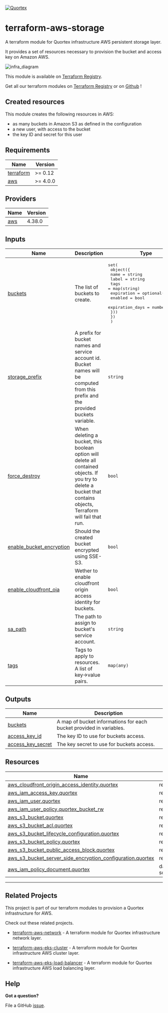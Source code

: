 <!-- BEGINNING OF PRE-COMMIT-TERRAFORM DOCS HOOK -->
[![Quortex][logo]](https://quortex.io)

# terraform-aws-storage

A terraform module for Quortex infrastructure AWS persistent storage layer.

It provides a set of resources necessary to provision the bucket and access key on Amazon AWS.

![infra_diagram]

This module is available on [Terraform Registry][registry_tf_aws-eks_storage].

Get all our terraform modules on [Terraform Registry][registry_tf_modules] or on [Github][github_tf_modules] !

## Created resources

This module creates the following resources in AWS:
- as many buckets in Amazon S3 as defined in the configuration
- a new user, with access to the bucket
- the key ID and secret for this user


## Requirements

| Name | Version |
|------|---------|
| <a name="requirement_terraform"></a> [terraform](#requirement\_terraform) | >= 0.12 |
| <a name="requirement_aws"></a> [aws](#requirement\_aws) | >= 4.0.0 |

## Providers

| Name | Version |
|------|---------|
| <a name="provider_aws"></a> [aws](#provider\_aws) | 4.38.0 |

## Inputs

| Name | Description | Type | Default | Required |
|------|-------------|------|---------|:--------:|
| <a name="input_buckets"></a> [buckets](#input\_buckets) | The list of buckets to create. | <pre>set(<br>    object({<br>      name  = string<br>      label = string<br>      tags  = map(string)<br>      expiration = optional(object({<br>        enabled         = bool<br>        expiration_days = number<br>      }))<br>    })<br>  )</pre> | `[]` | no |
| <a name="input_storage_prefix"></a> [storage\_prefix](#input\_storage\_prefix) | A prefix for bucket names and service account id. Bucket names will be computed from this prefix and the provided buckets variable. | `string` | `"quortex"` | no |
| <a name="input_force_destroy"></a> [force\_destroy](#input\_force\_destroy) | When deleting a bucket, this boolean option will delete all contained objects. If you try to delete a bucket that contains objects, Terraform will fail that run. | `bool` | `false` | no |
| <a name="input_enable_bucket_encryption"></a> [enable\_bucket\_encryption](#input\_enable\_bucket\_encryption) | Should the created bucket encrypted using SSE-S3. | `bool` | `true` | no |
| <a name="input_enable_cloudfront_oia"></a> [enable\_cloudfront\_oia](#input\_enable\_cloudfront\_oia) | Wether to enable cloudfront origin access identity for buckets. | `bool` | `false` | no |
| <a name="input_sa_path"></a> [sa\_path](#input\_sa\_path) | The path to assign to bucket's service account. | `string` | `"/system/"` | no |
| <a name="input_tags"></a> [tags](#input\_tags) | Tags to apply to resources. A list of key->value pairs. | `map(any)` | `{}` | no |

## Outputs

| Name | Description |
|------|-------------|
| <a name="output_buckets"></a> [buckets](#output\_buckets) | A map of bucket informations for each bucket provided in variables. |
| <a name="output_access_key_id"></a> [access\_key\_id](#output\_access\_key\_id) | The key ID to use for buckets access. |
| <a name="output_access_key_secret"></a> [access\_key\_secret](#output\_access\_key\_secret) | The key secret to use for buckets access. |

## Resources

| Name | Type |
|------|------|
| [aws_cloudfront_origin_access_identity.quortex](https://registry.terraform.io/providers/hashicorp/aws/latest/docs/resources/cloudfront_origin_access_identity) | resource |
| [aws_iam_access_key.quortex](https://registry.terraform.io/providers/hashicorp/aws/latest/docs/resources/iam_access_key) | resource |
| [aws_iam_user.quortex](https://registry.terraform.io/providers/hashicorp/aws/latest/docs/resources/iam_user) | resource |
| [aws_iam_user_policy.quortex_bucket_rw](https://registry.terraform.io/providers/hashicorp/aws/latest/docs/resources/iam_user_policy) | resource |
| [aws_s3_bucket.quortex](https://registry.terraform.io/providers/hashicorp/aws/latest/docs/resources/s3_bucket) | resource |
| [aws_s3_bucket_acl.quortex](https://registry.terraform.io/providers/hashicorp/aws/latest/docs/resources/s3_bucket_acl) | resource |
| [aws_s3_bucket_lifecycle_configuration.quortex](https://registry.terraform.io/providers/hashicorp/aws/latest/docs/resources/s3_bucket_lifecycle_configuration) | resource |
| [aws_s3_bucket_policy.quortex](https://registry.terraform.io/providers/hashicorp/aws/latest/docs/resources/s3_bucket_policy) | resource |
| [aws_s3_bucket_public_access_block.quortex](https://registry.terraform.io/providers/hashicorp/aws/latest/docs/resources/s3_bucket_public_access_block) | resource |
| [aws_s3_bucket_server_side_encryption_configuration.quortex](https://registry.terraform.io/providers/hashicorp/aws/latest/docs/resources/s3_bucket_server_side_encryption_configuration) | resource |
| [aws_iam_policy_document.quortex](https://registry.terraform.io/providers/hashicorp/aws/latest/docs/data-sources/iam_policy_document) | data source |


---

## Related Projects

This project is part of our terraform modules to provision a Quortex infrastructure for AWS.

Check out these related projects.

- [terraform-aws-network][registry_tf_aws-eks_network] - A terraform module for Quortex infrastructure network layer.

- [terraform-aws-eks-cluster][registry_tf_aws-eks_cluster] - A terraform module for Quortex infrastructure AWS cluster layer.

- [terraform-aws-eks-load-balancer][registry_tf_aws-eks_load_balancer] - A terraform module for Quortex infrastructure AWS load balancing layer.

[logo]: https://storage.googleapis.com/quortex-assets/logo.webp
[infra_diagram]: https://storage.googleapis.com/quortex-assets/infra_aws_001.jpg

[registry_tf_modules]: https://registry.terraform.io/modules/quortex
[registry_tf_aws-eks_network]: https://registry.terraform.io/modules/quortex/network/aws
[registry_tf_aws-eks_cluster]: https://registry.terraform.io/modules/quortex/eks-cluster/aws
[registry_tf_aws-eks_load_balancer]: https://registry.terraform.io/modules/quortex/load-balancer/aws
[registry_tf_aws-eks_storage]: https://registry.terraform.io/modules/quortex/storage/aws
[github_tf_modules]: https://github.com/quortex?q=terraform-


## Help

**Got a question?**

File a GitHub [issue](https://github.com/quortex/terraform-aws-storage/issues).
<!-- END OF PRE-COMMIT-TERRAFORM DOCS HOOK -->
